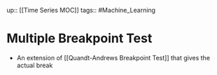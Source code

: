 up:: [[Time Series MOC]]
tags:: #Machine_Learning 
# Multiple Breakpoint Test
- An extension of [[Quandt-Andrews Breakpoint Test]] that gives the actual break